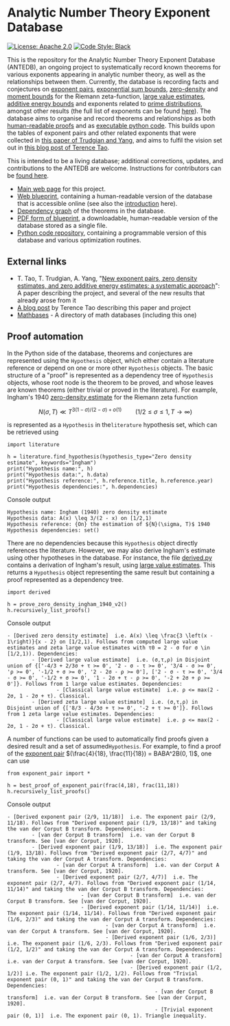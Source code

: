 


# Analytic Number Theory Exponent Database

[![License: Apache 2.0](https://img.shields.io/badge/License-Apache_2.0-lightblue.svg)](https://opensource.org/licenses/Apache-2.0)
[![Code Style: Black](https://img.shields.io/badge/Code%20Style-Black-000000.svg)](https://github.com/psf/black)

This is the repository for the Analytic Number Theory Exponent Database (ANTEDB), an ongoing project to systematically record known theorems for various exponents appearing in analytic number theory, as well as the relationships between them. Currently, the database is recording facts and conjectures on [exponent pairs](https://teorth.github.io/expdb/blueprint/exponent-pairs-chapter.html), [exponential sum bounds](https://teorth.github.io/expdb/blueprint/beta-chapter.html), [zero-density](https://teorth.github.io/expdb/blueprint/zero-density-chapter.html) and [moment bounds](https://teorth.github.io/expdb/blueprint/zeta-moment-chapter.html) for the Riemann zeta-function, [large value estimates](https://teorth.github.io/expdb/blueprint/largevalue-chapter.html), [additive energy bounds](https://teorth.github.io/expdb/blueprint/energy-chapter.html) and exponents related to [prime distributions](https://teorth.github.io/expdb/blueprint/primes-sec.html), amongst other results (the full list of exponents can be found [here](https://teorth.github.io/expdb/blueprint/intro-chapter.html)). The database aims to organise and record theorems and relationships as both [human-readable proofs](https://teorth.github.io/expdb/blueprint/intro-chapter.html) and as [executable python code](https://github.com/teorth/expdb/tree/main/blueprint/src/python). This builds upon the tables of exponent pairs and other related exponents that were collected in [this paper of Trudgian and Yang](https://arxiv.org/abs/2306.05599), and aims to fulfil the vision set out in [this blog post of Terence Tao](https://terrytao.wordpress.com/2024/07/07/a-computation-outsourced-discussion-of-zero-density-theorems-for-the-riemann-zeta-function/).

This is intended to be a living database; additional corrections, updates, and contributions to the ANTEDB are welcome.  Instructions for contributors can be [found here](https://github.com/teorth/expdb/blob/main/CONTRIBUTING.md).

- [Main web page](https://teorth.github.io/expdb/) for this project.
- [Web blueprint](https://teorth.github.io/expdb/blueprint/), containing a human-readable version of the database that is accessible online (see also the [introduction](https://teorth.github.io/expdb/blueprint/intro-chapter.html) here).
- [Dependency graph](https://teorth.github.io/expdb/blueprint/dep_graph_document.html) of the theorems in the database.
- [PDF form of blueprint](https://teorth.github.io/expdb/blueprint.pdf), a downloadable, human-readable version of the database stored as a single file.
- [Python code repository](https://github.com/teorth/expdb/tree/main/blueprint/src/python), containing a programmable version of this database and various optimization routines.

## External links
- T. Tao, T. Trudgian, A. Yang, "[New exponent pairs, zero density estimates, and zero additive energy estimates: a systematic approach](https://arxiv.org/abs/2501.16779)": A paper describing the project, and several of the new results that already arose from it
- [A blog post](https://terrytao.wordpress.com/2025/01/28/new-exponent-pairs-zero-density-estimates-and-zero-additive-energy-estimates-a-systematic-approach/) by Terence Tao describing this paper and project
- [Mathbases](https://github.com/MathBases/MathBases) - A directory of math databases (including this one)

## Proof automation
In the Python side of the database, theorems and conjectures are represented using the `Hypothesis` object, which either contain a literature reference or depend on one or more other `Hypothesis` objects. The basic structure of a "proof" is represented as a dependency tree of `Hypothesis` objects, whose root node is the theorem to be proved, and whose leaves are known theorems (either trivial or proved in the literature). For example, Ingham's 1940 [zero-density estimate](https://teorth.github.io/expdb/blueprint/zero-density-chapter.html) for the Riemann zeta function 
```math
N(\sigma, T) \ll T^{3(1-\sigma)/(2-\sigma) + o(1)}\qquad (1/2 \le \sigma \le 1, T \to \infty)
```
is represented as a `Hypothesis` in the`literature` hypothesis set, which can be retrieved using
```
import literature

h = literature.find_hypothesis(hypothesis_type="Zero density estimate", keywords="Ingham")
print("Hypothesis name:", h)
print("Hypothesis data:", h.data)
print("Hypothesis reference:", h.reference.title, h.reference.year)
print("Hypothesis dependencies:", h.dependencies)
``` 
Console output
```
Hypothesis name: Ingham (1940) zero density estimate
Hypothesis data: A(x) \leq 3/(2 - x) on [1/2,1)
Hypothesis reference: {On} the estimation of ${N}(\sigma, T)$ 1940
Hypothesis dependencies: set()
```
There are no dependencies because this `Hypothesis` object directly references the literature. However, we may also derive Ingham's estimate using other hypotheses in the database. For instance, the file [derived.py](https://github.com/teorth/expdb/blob/main/blueprint/src/python/derived.py) contains a derivation of Ingham's result, using [large value estimates](https://teorth.github.io/expdb/blueprint/largevalue-chapter.html). This returns a `Hypothesis` object representing the same result but containing a proof represented as a dependency tree. 
```
import derived

h = prove_zero_density_ingham_1940_v2()
h.recursively_list_proofs()
``` 
Console output
```
- [Derived zero density estimate]  i.e. A(x) \leq \frac{3 \left(x - 1\right)}{x - 2} on [1/2,1). Follows from computed large value estimates and zeta large value estimates with τ0 = 2 - σ for σ \in [1/2,1)). Dependencies:
        - [Derived large value estimate]  i.e. (σ,τ,ρ) in Disjoint union of {['-4/3 + 2/3σ + τ >= 0', '2 - σ - τ >= 0', '3/4 - σ >= 0', 'ρ >= 0', '-1/2 + σ >= 0', '2 - 2σ - ρ >= 0'], ['2 - σ - τ >= 0', '3/4 - σ >= 0', '-1/2 + σ >= 0', '1 - 2σ + τ - ρ >= 0', '-2 + 2σ + ρ >= 0']}. Follows from 1 large value estimates. Dependencies:
                - [Classical large value estimate]  i.e. ρ <= max(2 - 2σ, 1 - 2σ + τ). Classical.
        - [Derived zeta large value estimate]  i.e. (σ,τ,ρ) in Disjoint union of {['8/3 - 4/3σ + τ >= 0', '-2 + τ >= 0']}. Follows from 1 zeta large value estimates. Dependencies:
                - [Classical large value estimate]  i.e. ρ <= max(2 - 2σ, 1 - 2σ + τ). Classical.
```
A number of functions can be used to automatically find proofs given a desired result and a set of assumed`Hypothesis`. For example, to find a proof of the [exponent pair](https://teorth.github.io/expdb/blueprint/exponent-pairs-chapter.html) $(\frac{4}{18}, \frac{11}{18}) = BABA^2B(0, 1)$, one can use
```
from exponent_pair import *

h = best_proof_of_exponent_pair(frac(4,18), frac(11,18))
h.recursively_list_proofs()
```
Console output
```
- [Derived exponent pair (2/9, 11/18)]  i.e. The exponent pair (2/9, 11/18). Follows from "Derived exponent pair (1/9, 13/18)" and taking the van der Corput B transform. Dependencies:
        - [van der Corput B transform]  i.e. van der Corput B transform. See [van der Corput, 1920]. 
        - [Derived exponent pair (1/9, 13/18)]  i.e. The exponent pair (1/9, 13/18). Follows from "Derived exponent pair (2/7, 4/7)" and taking the van der Corput A transform. Dependencies:
                - [van der Corput A transform]  i.e. van der Corput A transform. See [van der Corput, 1920].
                - [Derived exponent pair (2/7, 4/7)]  i.e. The exponent pair (2/7, 4/7). Follows from "Derived exponent pair (1/14, 11/14)" and taking the van der Corput B transform. Dependencies:
                        - [van der Corput B transform]  i.e. van der Corput B transform. See [van der Corput, 1920].
                        - [Derived exponent pair (1/14, 11/14)]  i.e. The exponent pair (1/14, 11/14). Follows from "Derived exponent pair (1/6, 2/3)" and taking the van der Corput A transform. Dependencies:
                                - [van der Corput A transform]  i.e. van der Corput A transform. See [van der Corput, 1920].
                                - [Derived exponent pair (1/6, 2/3)]  i.e. The exponent pair (1/6, 2/3). Follows from "Derived exponent pair (1/2, 1/2)" and taking the van der Corput A transform. Dependencies:
                                        - [van der Corput A transform]  i.e. van der Corput A transform. See [van der Corput, 1920].
                                        - [Derived exponent pair (1/2, 1/2)] i.e. The exponent pair (1/2, 1/2). Follows from "Trivial exponent pair (0, 1)" and taking the van der Corput B transform. Dependencies:
                                                - [van der Corput B transform]  i.e. van der Corput B transform. See [van der Corput, 1920].
                                                - [Trivial exponent pair (0, 1)]  i.e. The exponent pair (0, 1). Triangle inequality.
```